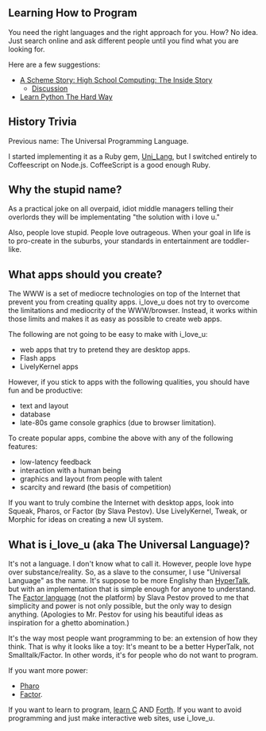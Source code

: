 
Learning How to Program
-----------------------

You need the right languages and the right approach for you.
How? No idea. Just search online and ask different people
until you find what you are looking for.

Here are a few suggestions:
* [A Scheme Story: High School Computing: The Inside Story](http://www.trollope.org/scheme.html)
  * [Discussion](http://news.ycombinator.com/item?id=4379482)
* [Learn Python The Hard Way](http://learnpythonthehardway.org/)

History Trivia
---------

Previous name: The Universal Programming Language. 

I started implementing it as a Ruby gem, [Uni\_Lang](https://github.com/da99/Uni_Lang), 
but I switched entirely to Coffeescript on Node.js. CoffeeScript is a good enough
Ruby.


Why the stupid name?
-------------------

As a practical joke on all overpaid, idiot middle managers telling their 
overlords they will be implementating "the solution with i love u."

Also, people love stupid. People love outrageous. When your goal in life 
is to pro-create in the suburbs, your standards in entertainment are 
toddler-like.

What apps should you create?
----------------------------

The WWW is a set of mediocre technologies on top of the Internet that
prevent you from creating quality apps.
i\_love\_u does not try to overcome the limitations and mediocrity of the WWW/browser.
Instead, it works within those limits and makes it as easy as possible to create
web apps.

The following are not going to be easy to make with i\_love\_u:

* web apps that try to pretend they are desktop apps.  
* Flash apps
* LivelyKernel apps

However, if you stick to apps with the following qualities, you should have fun 
and be productive:

* text and layout
* database
* late-80s game console graphics (due to browser limitation).

To create popular apps, combine the above with any of the following features:

* low-latency feedback
* interaction with a human being
* graphics and layout from people with talent
* scarcity and reward (the basis of competition)

If you want to truly combine the Internet with desktop apps, look into Squeak, Pharos,
or Factor (by Slava Pestov).  Use LivelyKernel, Tweak, or Morphic for ideas on creating a new UI 
system.


What is i\_love\_u (aka The Universal Language)?
-------------------------------

It's not a language.  I don't know what to call
it. However, people love hype over substance/reality. So, as a slave to
the consumer, I use "Universal Language" as the name.  It's suppose to be
more Englishy than [HyperTalk](http://en.wikipedia.org/wiki/HyperTalk),
but with an implementation that is simple
enough for anyone to understand. The [Factor language](http://www.factorcode.org/)
(not the platform)
by Slava Pestov proved to me that simplicity and power is not only possible,
but the only way to design anything.  (Apologies to Mr. Pestov
for using his beautiful ideas as inspiration for a ghetto abomination.)

It's the way most people want programming to be:
an extension of how they think.
That is why it looks like a toy: It's meant to be a better HyperTalk, not Smalltalk/Factor.
In other words, it's for people who do not want to program.

If you want more power: 
* [Pharo](http://www.pharo-project.org/) 
* [Factor](http://www.factorcode.org/).

If you want to learn to program, [learn C](http://learncodethehardway.org/) 
AND [Forth](http://www.forth.com/starting-forth/). If you want to avoid
programming and just make interactive web sites, use i\_love\_u.


